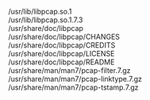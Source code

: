 /usr/lib/libpcap.so.1  
/usr/lib/libpcap.so.1.7.3  
/usr/share/doc/libpcap  
/usr/share/doc/libpcap/CHANGES  
/usr/share/doc/libpcap/CREDITS  
/usr/share/doc/libpcap/LICENSE  
/usr/share/doc/libpcap/README  
/usr/share/man/man7/pcap-filter.7.gz  
/usr/share/man/man7/pcap-linktype.7.gz  
/usr/share/man/man7/pcap-tstamp.7.gz  

